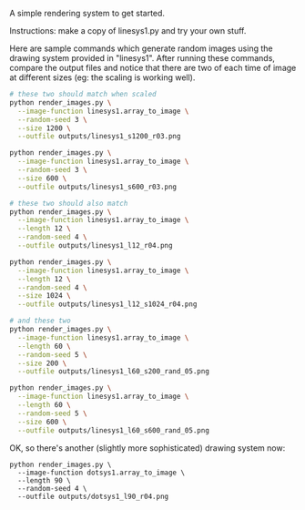 A simple rendering system to get started.

Instructions: make a copy of linesys1.py and try your own stuff.

Here are sample commands which generate random images using the
drawing system provided in "linesys1". After running these commands,
compare the output files and notice that there are two of each
time of image at different sizes (eg: the scaling is working well).

```bash
# these two should match when scaled
python render_images.py \
  --image-function linesys1.array_to_image \
  --random-seed 3 \
  --size 1200 \
  --outfile outputs/linesys1_s1200_r03.png

python render_images.py \
  --image-function linesys1.array_to_image \
  --random-seed 3 \
  --size 600 \
  --outfile outputs/linesys1_s600_r03.png

# these two should also match
python render_images.py \
  --image-function linesys1.array_to_image \
  --length 12 \
  --random-seed 4 \
  --outfile outputs/linesys1_l12_r04.png

python render_images.py \
  --image-function linesys1.array_to_image \
  --length 12 \
  --random-seed 4 \
  --size 1024 \
  --outfile outputs/linesys1_l12_s1024_r04.png

# and these two
python render_images.py \
  --image-function linesys1.array_to_image \
  --length 60 \
  --random-seed 5 \
  --size 200 \
  --outfile outputs/linesys1_l60_s200_rand_05.png

python render_images.py \
  --image-function linesys1.array_to_image \
  --length 60 \
  --random-seed 5 \
  --size 600 \
  --outfile outputs/linesys1_l60_s600_rand_05.png

```

OK, so there's another (slightly more sophisticated) drawing system now:
```
python render_images.py \
  --image-function dotsys1.array_to_image \
  --length 90 \
  --random-seed 4 \
  --outfile outputs/dotsys1_l90_r04.png
```